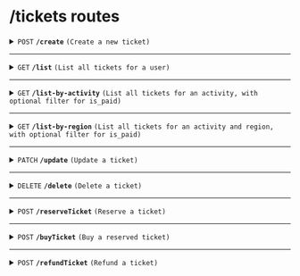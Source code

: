 # /tickets routes

<details>
<summary><code>POST</code> <code><b>/create</b></code> <code>(Create a new ticket)</code></summary>

##### Headers

> | key           | value           | description   |
> | ------------- | --------------- | ------------- |
> | Authorization | `Bearer token`ˆ | The JWT token |

##### Body (application/json or application/x-www-form-urlencoded)

> | key         | required | data type | description                  |
> | ----------- | -------- | --------- | ---------------------------- |
> | user_id     | true     | string    | UUID of the user             |
> | activity_id | true     | string    | UUID of the activity         |
> | region_id   | true     | string    | UUID of the region           |
> | seat_number | true     | integer   | Seat number for the ticket   |
> | is_paid     | false    | boolean   | Payment status of the ticket |

##### Responses

> | http code | content-type       | response                                          |
> | --------- | ------------------ | ------------------------------------------------- |
> | `201`     | `application/json` | `{"message": "Ticket created successfully", ...}` |
> | `400`     | `application/json` | `{"error": "Invalid request data"}`               |
> | `500`     | `application/json` | `{"error": "Internal server error"}`              |

</details>

---

<details>
<summary><code>GET</code> <code><b>/list</b></code> <code>(List all tickets for a user)</code></summary>

##### Headers

> | key           | value          | description   |
> | ------------- | -------------- | ------------- |
> | Authorization | `Bearer token` | The JWT token |

##### Responses

> | http code | content-type       | response                                              |
> | --------- | ------------------ | ----------------------------------------------------- |
> | `200`     | `application/json` | `{"tickets": [ ... ]}`                                |
> | `404`     | `application/json` | `{"error": "User not found or no tickets available"}` |
> | `500`     | `application/json` | `{"error": "Internal server error"}`                  |

</details>

---

<details>
<summary><code>GET</code> <code><b>/list-by-activity</b></code> <code>(List all tickets for an activity, with optional filter for is_paid)</code></summary>

##### Headers

> | key           | value          | description   |
> | ------------- | -------------- | ------------- |
> | Authorization | `Bearer token` | The JWT token |

##### Query Parameters

> | key         | required | data type | description                                          |
> | ----------- | -------- | --------- | ---------------------------------------------------- |
> | activity_id | true     | string    | UUID of the activity                                 |
> | is_paid     | false    | string    | Filter tickets by payment status (`true` or `false`) |

##### Responses

> | http code | content-type       | response                                              |
> | --------- | ------------------ | ----------------------------------------------------- |
> | `200`     | `application/json` | `{"tickets": [ ... ]}`                                |
> | `404`     | `application/json` | `{"error": "Activity not found or no tickets found"}` |
> | `500`     | `application/json` | `{"error": "Internal server error"}`                  |

</details>

---

<details>
<summary><code>GET</code> <code><b>/list-by-region</b></code> <code>(List all tickets for an activity and region, with optional filter for is_paid)</code></summary>

##### Headers

> | key           | value          | description   |
> | ------------- | -------------- | ------------- |
> | Authorization | `Bearer token` | The JWT token |

##### Query Parameters

> | key         | required | data type | description                       |
> | ----------- | -------- | --------- | --------------------------------- |
> | region_id   | true     | string    | UUID of the region                |
> | is_paid     | false    | string    | Filter tickets by payment status (`true` or `false`) |

##### Responses

> | http code | content-type       | response                                                       |
> | --------- | ------------------ | ------------------------------------------------------------- |
> | `200`     | `application/json` | `{"tickets": [ ... ]}`                                         |
> | `404`     | `application/json` | `{"error": "region not found or no tickets found"}` |
> | `500`     | `application/json` | `{"error": "Internal server error"}`                           |

</details>

---

<details>
<summary><code>PATCH</code> <code><b>/update</b></code> <code>(Update a ticket)</code></summary>

##### Headers

> | key           | value          | description   |
> | ------------- | -------------- | ------------- |
> | Authorization | `Bearer token` | The JWT token |

##### Body (application/json)

> | key         | required | data type | description                  |
> | ----------- | -------- | --------- | ---------------------------- |
> | ticket_id   | true     | string    | UUID of the ticket to update |
> | is_paid     | false    | boolean   | Updated payment status       |
> | seat_number | false    | integer   | Updated seat number          |

##### Responses

> | http code | content-type       | response                                          |
> | --------- | ------------------ | ------------------------------------------------- |
> | `200`     | `application/json` | `{"message": "Ticket updated successfully", ...}` |
> | `404`     | `application/json` | `{"error": "Ticket not found"}`                   |
> | `500`     | `application/json` | `{"error": "Internal server error"}`              |

</details>

---

<details>
<summary><code>DELETE</code> <code><b>/delete</b></code> <code>(Delete a ticket)</code></summary>

##### Headers

> | key           | value          | description   |
> | ------------- | -------------- | ------------- |
> | Authorization | `Bearer token` | The JWT token |

##### Body (application/json or application/x-www-form-urlencoded)

> | key       | required | data type | description                  |
> | --------- | -------- | --------- | ---------------------------- |
> | ticket_id | true     | string    | UUID of the ticket to delete |

##### Responses

> | http code | content-type       | response                                     |
> | --------- | ------------------ | -------------------------------------------- |
> | `200`     | `application/json` | `{"message": "Ticket deleted successfully"}` |
> | `404`     | `application/json` | `{"error": "Ticket not found"}`              |
> | `500`     | `application/json` | `{"error": "Internal server error"}`         |

</details>

---

<details>
<summary><code>POST</code> <code><b>/reserveTicket</b></code> <code>(Reserve a ticket)</code></summary>

##### Headers

> | key           | value          | description   |
> | ------------- | -------------- | ------------- |
> | Authorization | `Bearer token` | The JWT token |

##### Body (application/json)

> | key       | required | data type | description        |
> | --------- | -------- | --------- | ------------------ |
> | region_id | true     | string    | UUID of the ticket |

##### Responses

> | http code | content-type       | response                                      |
> | --------- | ------------------ | --------------------------------------------- |
> | `200`     | `application/json` | `{"message": "Ticket reserved successfully"}` |
> | `400`     | `application/json` | `{"error": "Missing ticket_id or user_id"}`   |
> | `500`     | `application/json` | `{"error": "Internal server error"}`          |

</details>

---

<details>
<summary><code>POST</code> <code><b>/buyTicket</b></code> <code>(Buy a reserved ticket)</code></summary>

##### Headers

> | key           | value          | description   |
> | ------------- | -------------- | ------------- |
> | Authorization | `Bearer token` | The JWT token |

##### Body (application/json)

> | key       | required | data type | description        |
> | --------- | -------- | --------- | ------------------ |
> | ticket_id | true     | string    | UUID of the ticket |

##### Responses

> | http code | content-type       | response                                       |
> | --------- | ------------------ | ---------------------------------------------- |
> | `200`     | `application/json` | `{"message": "Ticket purchased successfully"}` |
> | `400`     | `application/json` | `{"error": "Missing ticket_id or user_id"}`    |
> | `500`     | `application/json` | `{"error": "Internal server error"}`           |

</details>

---

<details>
<summary><code>POST</code> <code><b>/refundTicket</b></code> <code>(Refund a ticket)</code></summary>

##### Headers

> | key           | value          | description   |
> | ------------- | -------------- | ------------- |
> | Authorization | `Bearer token` | The JWT token |

##### Body (application/json)

> | key       | required | data type | description        |
> | --------- | -------- | --------- | ------------------ |
> | ticket_id | true     | string    | UUID of the ticket |

##### Responses

> | http code | content-type       | response                                      |
> | --------- | ------------------ | --------------------------------------------- |
> | `200`     | `application/json` | `{"message": "Ticket refunded successfully"}` |
> | `400`     | `application/json` | `{"error": "Missing ticket_id or user_id"}`   |
> | `500`     | `application/json` | `{"error": "Internal server error"}`          |

</details>
